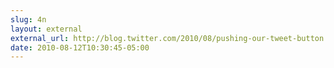 ```yaml
---
slug: 4n
layout: external
external_url: http://blog.twitter.com/2010/08/pushing-our-tweet-button.html
date: 2010-08-12T10:30:45-05:00
---
```

